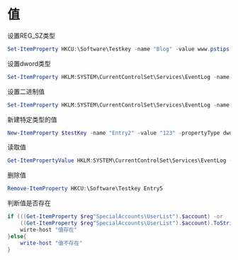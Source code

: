 # 值

设置REG\_SZ类型

```powershell
Set-ItemProperty HKCU:\Software\Testkey -name "Blog" -value www.pstips.net -type string
```

设置dword类型

```powershell
Set-ItemProperty HKLM:SYSTEM\CurrentControlSet\Services\EventLog -name "Start" -value 4 -type DWord
```

设置二进制值

```powershell
Set-ItemProperty HKLM:SYSTEM\CurrentControlSet\Services\EventLog -name "FailureActions" -value 128,81,1,0,0,0,0,0,0,0,0,0,3,0,0,0,20,0,0,0,0,0,0,0,96,234,0,0,0,0,0,0,0,0,0,0,0,0,0,0,0,0,0,0 -type Binary
```

新建特定类型的值

```powershell
New-ItemProperty $testKey -name "Entry2" -value "123" -propertyType dword
```

读取值

```powershell
Get-ItemPropertyValue HKLM:SYSTEM\CurrentControlSet\Services\EventLog -name "Start"
```

删除值

```powershell
Remove-ItemProperty HKCU:\Software\Testkey Entry5
```

判断值是否存在

```powershell
if (((Get-ItemProperty $reg"SpecialAccounts\UserList").$account) -or 
    ((Get-ItemProperty $reg"SpecialAccounts\UserList").$account).ToString().trim().Length -ge 0{
    wirte-host "值存在"
}else{
    write-host "值不存在"
}
```

